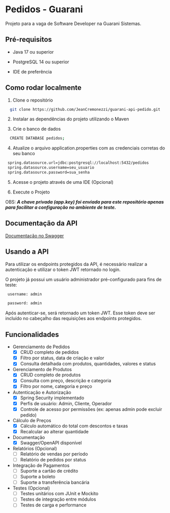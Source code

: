 
# Pedidos - Guarani

Projeto para a vaga de Software Developer na Guarani Sistemas.
## Pré-requisitos

- Java 17 ou superior

- PostgreSQL 14 ou superior

- IDE de preferência

## Como rodar localmente

1. Clone o repositório

```bash
  git clone https://github.com/JeanCremonezzi/guarani-api-pedido.git
```

2. Instalar as dependências do projeto utilizando o Maven


3. Crie o banco de dados
```bash
  CREATE DATABASE pedidos;
```

4. Atualize o arquivo application.properties com as credenciais corretas do seu banco
```bash
 spring.datasource.url=jdbc:postgresql://localhost:5432/pedidos
 spring.datasource.username=seu_usuario
 spring.datasource.password=sua_senha
```

5. Acesse o projeto através de uma IDE (Opcional)


6. Execute o Projeto

OBS: **_A chave privada (app.key) foi enviada para este repositório apenas para 
facilitar a configuração no ambiente de teste._**

## Documentação da API

[Documentação no Swagger](http://localhost:8080/swagger-ui/index.html)

## Usando a API
Para utilizar os endpoints protegidos da API, é necessário realizar a autenticação e utilizar o token JWT retornado no login.

O projeto já possui um usuário administrador pré-configurado para fins de teste:

```bash
 username: admin

 password: admin
```

Após autenticar-se, será retornado um token JWT. Esse token deve ser incluído no cabeçalho das requisições aos endpoints protegidos.

## Funcionalidades

* Gerenciamento de Pedidos
    - [x]  CRUD completo de pedidos
    - [x]  Filtro por status, data de criação e valor
    - [x]  Consulta detalhada com produtos, quantidades, valores e status

* Gerenciamento de Produtos
    - [x]  CRUD completo de produtos
    - [x]  Consulta com preço, descrição e categoria
    - [x]  Filtro por nome, categoria e preço

* Autenticação e Autorização
    - [x]  Spring Security implementado
    - [x]  Perfis de usuário: Admin, Cliente, Operador
    - [x]  Controle de acesso por permissões (ex: apenas admin pode excluir pedido)

* Cálculo de Preços
    - [x]  Cálculo automático do total com descontos e taxas
    - [x]  Recalcular ao alterar quantidade

* Documentação
    - [x]  Swagger/OpenAPI disponível

* Relatórios (Opcional)
    - [ ]  Relatório de vendas por período
    - [ ]  Relatório de pedidos por status

* Integração de Pagamentos
    - [ ]  Suporte a cartão de crédito
    - [ ]  Suporte a boleto
    - [ ]  Suporte a transferência bancária

* Testes (Opcional)
    - [ ]  Testes unitários com JUnit e Mockito
    - [ ]  Testes de integração entre módulos
    - [ ]  Testes de carga e performance